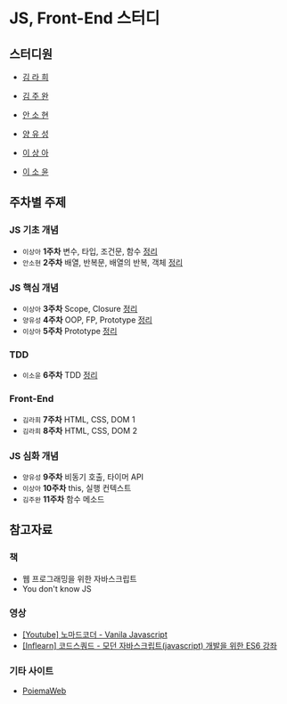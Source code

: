 # JS, Front-End 스터디

## 스터디원

- [김 라 희](https://github.com/rahee-sak)

- [김 주 완](https://github.com/kjw217)

- [안 소 현](https://github.com/sohyeonAn)

- [양 유 성](https://github.com/devFallingstar)

- [이 상 아](https://github.com/snaag)

- [이 소 윤](https://github.com/acornim)

## 주차별 주제

### JS 기초 개념

- `이상아` **1주차** 변수, 타입, 조건문, 함수 [정리](./LectureNote/week1/note.md)
- `안소현` **2주차** 배열, 반복문, 배열의 반복, 객체 [정리](./LectureNote/week2/note.md)

### JS 핵심 개념

- `이상아` **3주차** Scope, Closure [정리](./LectureNote/week3/note.md)
- `양유성` **4주차** OOP, FP, Prototype [정리](./LectureNote/week4/note.md)
- `이상아` **5주차** Prototype [정리](./LectureNote/week5/note.md)

### TDD

- `이소윤` **6주차** TDD [정리](./LectureNote/week6/note.md)

### Front-End

- `김라희` **7주차** HTML, CSS, DOM 1
- `김라희` **8주차** HTML, CSS, DOM 2

### JS 심화 개념

- `양유성` **9주차** 비동기 호출, 타이머 API
- `이상아` **10주차** this, 실행 컨텍스트
- `김주완` **11주차** 함수 메소드

## 참고자료

### 책

- 웹 프로그래밍을 위한 자바스크립트
- You don't know JS

### 영상

- [[Youtube] 노마드코더 - Vanila Javascript](https://www.youtube.com/playlist?list=PLLUCyU7SBaR7tOMe-ySJ5Uu1UlEBznxTr)
- [[Inflearn] 코드스쿼드 - 모던 자바스크립트(javascript) 개발을 위한 ES6 강좌](https://www.inflearn.com/course/es6-%EA%B0%95%EC%A2%8C-%EC%9E%90%EB%B0%94%EC%8A%A4%ED%81%AC%EB%A6%BD%ED%8A%B8/dashboard)

### 기타 사이트

- [PoiemaWeb](https://poiemaweb.com/)
